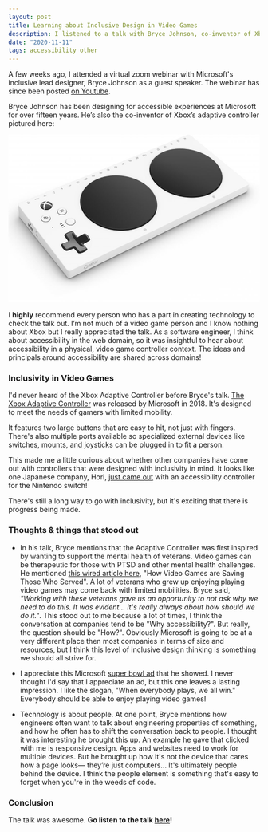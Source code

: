 ```yaml
---
layout: post
title: Learning about Inclusive Design in Video Games
description: I listened to a talk with Bryce Johnson, co-inventor of Xbox Adaptive Controller
date: "2020-11-11"
tags: accessibility other
---
```


A few weeks ago, I attended a virtual zoom webinar with Microsoft's inclusive lead designer, Bryce Johnson as a guest speaker. The webinar has since been posted [on Youtube](https://www.youtube.com/watch?v=G1zurGVixd8&feature=youtu.be).

Bryce Johnson has been designing for accessible experiences at Microsoft for over fifteen years. He’s also the co-inventor of Xbox’s adaptive controller pictured here:

<img alt="Xbox adaptive controller" src="/assets/xbox-adaptive-controller.jpg" />

I **highly** recommend every person who has a part in creating technology to check the talk out. I’m not much of a video game person and I know nothing about Xbox but I really appreciated the talk. As a software engineer, I think about accessibility in the web domain, so it was insightful to hear about accessibility in a physical, video game controller context. The ideas and principals around accessibility are shared across domains!

### Inclusivity in Video Games

I'd never heard of the Xbox Adaptive Controller before Bryce's talk. [The Xbox Adaptive Controller](https://www.xbox.com/en-US/accessories/controllers/xbox-adaptive-controller) was released by Microsoft in 2018. It's designed to meet the needs of gamers with limited mobility.

It features two large buttons that are easy to hit, not just with fingers. There's also multiple ports available so specialized external devices like switches, mounts, and joysticks can be plugged in to fit a person.

This made me a little curious about whether other companies have come out with controllers that were designed with inclusivity in mind. It looks like one Japanese company, Hori, [just came out](https://www.nintendolife.com/news/2020/11/hori_releases_accessibility_controller_for_the_nintendo_switch) with an accessibility controller for the Nintendo switch!

There's still a long way to go with inclusivity, but it's exciting that there is progress being made.

### Thoughts & things that stood out

- In his talk, Bryce mentions that the Adaptive Controller was first inspired by wanting to support the mental health of veterans. Video games can be therapeutic for those with PTSD and other mental health challenges. He mentioned
  [this wired article here](https://www.wired.com/story/video-games-therapy-veterans-ptsd-treatment/), "How Video Games are Saving Those Who Served". A lot of veterans who grew up enjoying playing video games may come back with limited mobilities. Bryce said, _"Working with these veterans gave us an opportunity to not ask why we need to do this. It was evident... it's really always about how should we do it."_. This stood out to me because a lot of times, I think the conversation at companies tend to be "Why accessibility?". But really, the question should be "How?". Obviously Microsoft is going to be at a very different place then most companies in terms of size and resources, but I think this level of inclusive design thinking is something we should all strive for.

- I appreciate this Microsoft [super bowl ad](https://www.youtube.com/watch?v=vQYzsiVscNg) that he showed. I never thought I'd say that I appreciate an ad, but this one leaves a lasting impression. I like the slogan, "When everybody plays, we all win." Everybody should be able to enjoy playing video games!

- Technology is about people. At one point, Bryce mentions how engineers often want to talk about engineering properties of something, and how he often has to shift the conversation back to people. I thought it was interesting he brought this up. An example he gave that clicked with me is responsive design. Apps and websites need to work for multiple devices. But he brought up how it's not the device that cares how a page looks— they’re just computers... It's ultimately people behind the device. I think the people element is something that's easy to forget when you're in the weeds of code.

### Conclusion

The talk was awesome. **Go listen to the talk [here](https://www.youtube.com/watch?v=G1zurGVixd8&feature=youtu.be)!**
